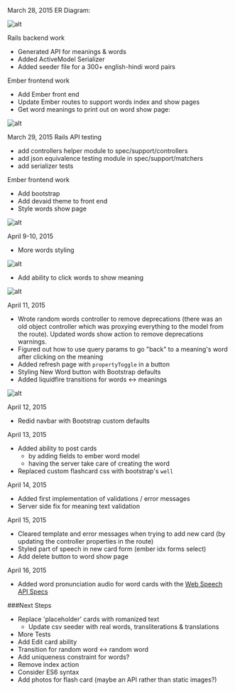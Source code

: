 March 28, 2015
ER Diagram:

![alt](http://i.imgur.com/giTLrQm.png)

Rails backend work
- Generated API for meanings & words
- Added ActiveModel Serializer
- Added seeder file for a 300+ english-hindi word pairs

Ember frontend work
- Add Ember front end
- Update Ember routes to support words index and show pages
- Get word meanings to print out on word show page:

![alt](http://i.imgur.com/tKsF9BQ.png)

March 29, 2015
Rails API testing
- add controllers helper module to spec/support/controllers
- add json equivalence testing module in spec/support/matchers
- add serializer tests

Ember frontend work
- Add bootstrap
- Add devaid theme to front end
- Style words show page

![alt](http://i.imgur.com/u2AZCQA.png)

April 9-10, 2015
- More words styling

![alt](http://i.imgur.com/vunMXxY.png)

- Add ability to click words to show meaning

![alt](http://i.imgur.com/KLXa172.png)

April 11, 2015
- Wrote random words controller to remove deprecations (there was an old object controller which was proxying everything to the model from the route). Updated words show action to remove deprecations warnings.
- Figured out how to use query params to go "back" to a meaning's word after clicking on the meaning
- Added refresh page with `propertyToggle` in a button
- Styling New Word button with Bootstrap defaults
- Added liquidfire transitions for words <-> meanings

![alt](http://i.imgur.com/mVSRh63.gif)

April 12, 2015
- Redid navbar with Bootstrap custom defaults

April 13, 2015
- Added ability to post cards
  - by adding fields to ember word model
  - having the server take care of creating the word
- Replaced custom flashcard css with bootstrap's `well`

April 14, 2015
- Added first implementation of validations / error messages
- Server side fix for meaning text validation

April 15, 2015
- Cleared template and error messages when trying to add new card (by updating the controller properties in the route)
- Styled part of speech in new card form (ember idx forms select)
- Add delete button to word show page

April 16, 2015
- Added word pronunciation audio for word cards with the [Web Speech API Specs](https://dvcs.w3.org/hg/speech-api/raw-file/tip/speechapi.html)

###Next Steps
- Replace 'placeholder' cards with romanized text
  + Update csv seeder with real words, transliterations & translations
- More Tests
- Add Edit card ability
- Transition for random word <-> random word
- Add uniqueness constraint for words?
- Remove index action
- Consider ES6 syntax
- Add photos for flash card (maybe an API rather than static images?)
